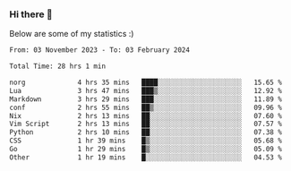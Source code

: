 ### Hi there 👋
Below are some of my statistics :)

<!--START_SECTION:waka-->

```txt
From: 03 November 2023 - To: 03 February 2024

Total Time: 28 hrs 1 min

norg             4 hrs 35 mins   ████░░░░░░░░░░░░░░░░░░░░░   15.65 %
Lua              3 hrs 47 mins   ███▒░░░░░░░░░░░░░░░░░░░░░   12.92 %
Markdown         3 hrs 29 mins   ███░░░░░░░░░░░░░░░░░░░░░░   11.89 %
conf             2 hrs 55 mins   ██▒░░░░░░░░░░░░░░░░░░░░░░   09.96 %
Nix              2 hrs 13 mins   ██░░░░░░░░░░░░░░░░░░░░░░░   07.60 %
Vim Script       2 hrs 13 mins   ██░░░░░░░░░░░░░░░░░░░░░░░   07.57 %
Python           2 hrs 10 mins   ██░░░░░░░░░░░░░░░░░░░░░░░   07.38 %
CSS              1 hr 39 mins    █▒░░░░░░░░░░░░░░░░░░░░░░░   05.68 %
Go               1 hr 29 mins    █▒░░░░░░░░░░░░░░░░░░░░░░░   05.09 %
Other            1 hr 19 mins    █░░░░░░░░░░░░░░░░░░░░░░░░   04.53 %
```

<!--END_SECTION:waka-->

<!--
**KlapenHz/KlapenHz** is a ✨ _special_ ✨ repository because its `README.md` (this file) appears on your GitHub profile.

Here are some ideas to get you started:

- 🔭 I’m currently working on ...
- 🌱 I’m currently learning ...
- 👯 I’m looking to collaborate on ...
- 🤔 I’m looking for help with ...
- 💬 Ask me about ...
- 📫 How to reach me: ...
- 😄 Pronouns: ...
- ⚡ Fun fact: ...
-->
